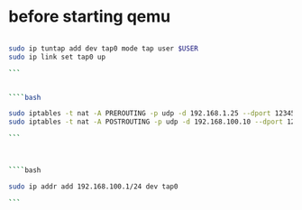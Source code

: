 # before starting qemu 


````bash

sudo ip tuntap add dev tap0 mode tap user $USER
sudo ip link set tap0 up

```


````bash

sudo iptables -t nat -A PREROUTING -p udp -d 192.168.1.25 --dport 12345 -j DNAT --to-destination 192.168.100.10:12345
sudo iptables -t nat -A POSTROUTING -p udp -d 192.168.100.10 --dport 12345 -j MASQUERADE

```



````bash

sudo ip addr add 192.168.100.1/24 dev tap0

```

